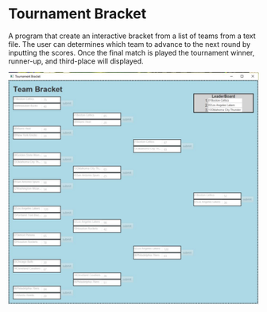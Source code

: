 # Tournament Bracket
A program that create an interactive bracket from a list of teams from a text file. The user can determines which team to advance to the next round by inputting the scores. Once the final match is played the tournament winner, runner-up, and third-place will displayed.

<p align="center">
  <img src="screenshot.jpg" width="700"/> 
</p>                                                 
